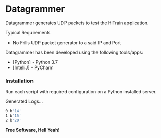 # Datagrammer

Datagrammer generates UDP packets to test the HiTrain application.  

Typical Requirements
  - No Frills UDP packet generator to a said IP and Port

  
Datagrammer has been developed using the following tools/apps:

* [Python] - Python 3.7 
* [IntelliJ] - PyCharm

### Installation

Run each script with required configuration on a Python installed server.  

Generated Logs...
```sh
0 b'14'
1 b'15'
2 b'20'
```


**Free Software, Hell Yeah!**